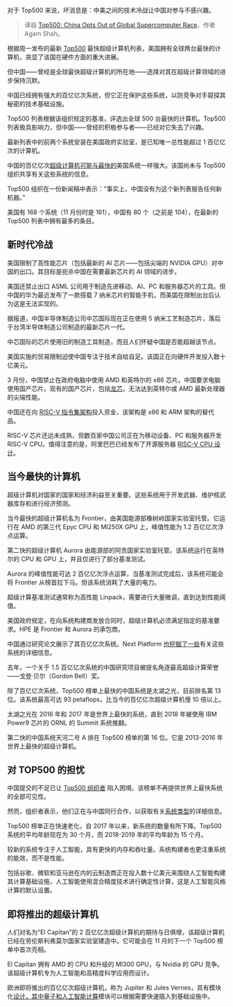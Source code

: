 
<!--
title: Top500：中国退出全球超级计算机竞赛
cover: https://cdn.thenewstack.io/media/2024/05/7fd1fd6b-wesley-tingey-udpzpqu0q7c-unsplash.jpg
-->

对于 Top500 来说，坏消息是：中美之间的技术冷战让中国对参与不感兴趣。

> 译自 [Top500: China Opts Out of Global Supercomputer Race](https://thenewstack.io/top500-chinas-supercomputing-silence-aggravates-tech-cold-war-with-u-s/)，作者 Agam Shah。

根据周一发布的最新 [Top500](https://top500.org/lists/top500/2024/06/highs/) 最快超级计算机列表，美国拥有全球两台最快的计算机，突显了该国在硬件方面的重大进展。

但中国——曾经是全球最快超级计算机的所在地——选择对其在超级计算领域的进步保持沉默。

中国已经拥有强大的百亿亿次系统，但它正在保护这些系统，以防竞争对手窥探其秘密的技术基础设施。

Top500 列表根据该组织规定的基准，评选出全球 500 台最快的计算机。Top500 列表极具影响力，但中国——曾经的积极参与者——已经对它失去了兴趣。

最新列表中的前两个系统安装在美国政府实验室，是已知唯一总性能超过 1 百亿亿次的计算机。

中国的百亿亿次[超级计算机可能与最快的](https://thenewstack.io/sc500-fugaku-still-fastest-supercomputer-as-exascale-looms/)美国系统一样强大。该国尚未与 Top500 组织共享有关这些系统的信息。

Top500 组织在一份新闻稿中表示：“事实上，中国没有为这个新列表报告任何新机器。”

美国有 168 个系统（11 月份时是 161），中国有 80 个（之前是 104），在最新的 Top500 列表中拥有最多的条目。

## 新时代冷战

美国限制了高性能芯片（包括最新的 AI 芯片——包括尖端的 NVIDIA GPU）对中国的出口。其目标是扼杀中国在需要最新芯片的 AI 领域的进步。

美国还禁止出口 ASML 公司用于制造先进移动、AI、PC 和服务器芯片的工具。但中国的华为最近发布了一款搭载 7 纳米芯片的智能手机，而美国在限制出台后认为这是无法实现的。

据报道，中国半导体制造公司中芯国际现在正在使用 5 纳米工艺制造芯片，落后于台湾半导体制造公司制造的最新芯片一代。

中芯国际的芯片使用旧的制造工具制造，而且人们怀疑中国是否能超越该节点。

美国实施的贸易限制迫使中国专注于技术自给自足。该国正在向硬件开发投入数十亿美元。

3 月份，中国禁止在政府电脑中使用 AMD 和英特尔的 x86 芯片。中国要求电脑使用国产芯片。现有的国产芯片，包括[龙芯](https://www.loongson.cn/EN)，无法达到英特尔或 AMD 最新处理器的尖端性能。

中国还在向 [RISC-V 指令集架构](https://thenewstack.io/risc-v-finds-its-foothold-in-a-rapidly-evolving-processor-ecosystem/)投入资金，该架构是 x86 和 ARM 架构的替代品。

RISC-V 芯片还远未成熟，但数百家中国公司正在为移动设备、PC 和服务器开发 RISC-V CPU。值得注意的是，阿里巴巴已经发布了开源服务器 [RISC-V CPU 设计](https://thenewstack.io/linus-torvalds-on-security-ai-open-source-and-trust/)。

## 当今最快的计算机

超级计算机对国家的国家和经济利益至关重要。这些系统用于开发武器、维护核武器库存和进行经济预测。

当今最快的超级计算机名为 Frontier，由美国能源部橡树岭国家实验室托管。它运行在 AMD 的第三代 Epyc CPU 和 MI250X GPU 上，峰值性能为 1.2 百亿亿次浮点运算。

第二快的超级计算机 Aurora 由能源部的阿贡国家实验室托管。该系统运行在英特尔的 CPU 和 GPU 上，并且仅进行了部分基准测试。

Aurora 的峰值性能可达 2 百亿亿次浮点运算，当基准测试完成后，该系统可能会将 Frontier 从榜首拉下马。但该系统消耗了大量的电力。

超级计算基准测试通常称为高性能 Linpack，需要进行大量微调，直到达到性能阈值。

美国政府规定，在向系统构建商发放合同时，超级计算机必须满足指定的基准要求。HPE 是 Frontier 和 Aurora 的承包商。

中国通过研究论文展示了其百亿亿次系统。Next Platform [也挖掘了一些](https://www.nextplatform.com/tag/china/)有关这些系统的详细信息。

去年，一个关于 1.5 百亿亿次系统的中国研究项目被提名角逐最高超级计算荣誉——戈登·贝尔（Gordon Bell）奖。

除了百亿亿次系统，Top500 榜单上最快的中国系统是太湖之光，目前排名第 13 位。该系统最高可达 93 petaflops，比当今的百亿亿次超级计算机慢 10 倍以上。

太湖之光在 2016 年和 2017 年是世界上最快的系统，直到 2018 年被使用 IBM Power9 芯片的 ORNL 的 Summit 系统推翻。

第二快的中国系统天河二号 A 排在 Top500 榜单的第 16 位。它是 2013-2016 年世界上最快的超级计算机。

## 对 TOP500 的担忧

中国提交的不足已让 [Top500 组织者](https://thenewstack.io/high-performance-computing-is-due-for-a-transformation/) 陷入困境。该榜单不再提供世界上最快系统的全部可见性。

然而，组织者表示，他们正在与中国同行合作，以获取有关[系统类型](https://thenewstack.io/c-creator-bjarne-stroustrup-weighs-in-on-distributed-systems-type-safety-and-rust/)的详细信息。

Top500 榜单正在快速老化，自 2017 年以来，新系统的数量有所下降。Top500 系统的平均年龄现在为 30 个月，而 2018-2019 年的平均年龄为 15 个月。

较新的系统专注于人工智能，具有更快的内存和吞吐量。系统构建者也更注重系统的能效，而不是性能。

包括谷歌、微软和亚马逊在内的云制造商正在投入数十亿美元来围绕人工智能构建其计算基础设施，人工智能使用混合精度技术进行确定性计算，这是人工智能风格计算的默认设置。

## 即将推出的超级计算机

人们对名为“El Capitan”的 2 百亿亿次超级计算机的期待与日俱增，该超级计算机已经在劳伦斯利弗莫尔国家实验室建造中。它可能会在 11 月的下一个 Top500 榜单中首次亮相。

El Capitan 拥有 AMD 的 CPU 和升级的 MI300 GPU，与 Nvidia 的 GPU 竞争。该超级计算机专为人工智能和高精度科学应用而设计。

欧洲即将推出的百亿亿次超级计算机，称为 Jupiter 和 Jules Vernes，具有模块化[设计，其中量子和人工智能计算](https://thenewstack.io/mapping-quantum-computings-meteoric-rise-in-chip-design/)模块可以根据需要快速插入到基础设施中。
